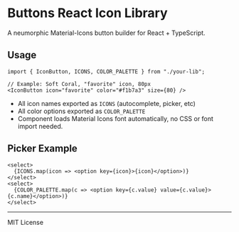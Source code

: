 # Buttons React Icon Library

A neumorphic Material-Icons button builder for React + TypeScript.

## Usage

```tsx
import { IconButton, ICONS, COLOR_PALETTE } from "./your-lib";

// Example: Soft Coral, "favorite" icon, 80px
<IconButton icon="favorite" color="#f1b7a3" size={80} />
```

- All icon names exported as `ICONS` (autocomplete, picker, etc)
- All color options exported as `COLOR_PALETTE`
- Component loads Material Icons font automatically, no CSS or font import needed.

## Picker Example

```tsx
<select>
  {ICONS.map(icon => <option key={icon}>{icon}</option>)}
</select>
<select>
  {COLOR_PALETTE.map(c => <option key={c.value} value={c.value}>{c.name}</option>)}
</select>
```

---

MIT License
